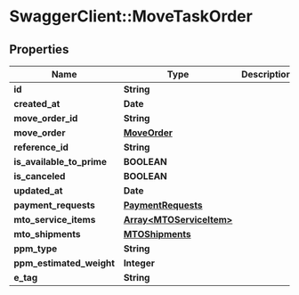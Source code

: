 # SwaggerClient::MoveTaskOrder

## Properties
Name | Type | Description | Notes
------------ | ------------- | ------------- | -------------
**id** | **String** |  | [optional] 
**created_at** | **Date** |  | [optional] 
**move_order_id** | **String** |  | [optional] 
**move_order** | [**MoveOrder**](MoveOrder.md) |  | [optional] 
**reference_id** | **String** |  | [optional] 
**is_available_to_prime** | **BOOLEAN** |  | [optional] 
**is_canceled** | **BOOLEAN** |  | [optional] 
**updated_at** | **Date** |  | [optional] 
**payment_requests** | [**PaymentRequests**](PaymentRequests.md) |  | 
**mto_service_items** | [**Array&lt;MTOServiceItem&gt;**](MTOServiceItem.md) |  | 
**mto_shipments** | [**MTOShipments**](MTOShipments.md) |  | 
**ppm_type** | **String** |  | [optional] 
**ppm_estimated_weight** | **Integer** |  | [optional] 
**e_tag** | **String** |  | [optional] 


